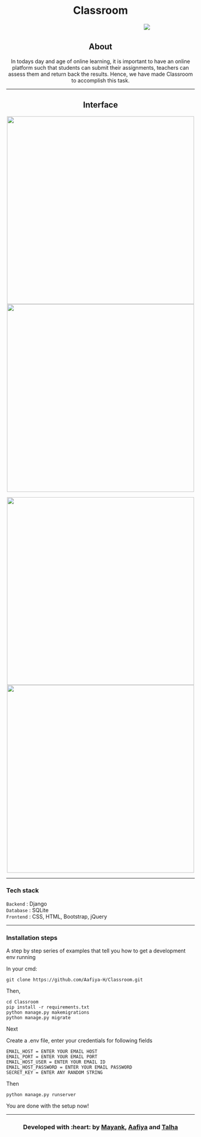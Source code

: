 <p align="center"
<img src ="./assets/website.gif" width = 500px>
</p>

<h1 align = 'center'> Classroom
</h1>

&emsp;&emsp;&emsp;&emsp;&emsp;&emsp;&emsp;&emsp;&emsp;&emsp;&emsp;&emsp;&emsp;&emsp;&emsp;&emsp;&emsp;&emsp;&emsp;&emsp;&emsp;&emsp;&emsp;&emsp;&emsp;&emsp; [![](https://img.shields.io/badge/Made_with-Django-blue?style=for-the-badge)](https://docs.djangoproject.com/en/3.1/)


<h2 align='center'>
About 
</h2>
<p align='center'>
In todays day and age of online learning, it is important to have an online platform such that students can submit their assignments, teachers can assess them and return back the results. Hence, we have made Classroom to accomplish this task.
</p>

-----------------------------------

<h2 align='center'>
Interface 
</h2>
<p align="center">
  <img src ="./assets/website.gif" width = 500px>
  <img src ="./assets/website.gif" width = 500px>
</p>
<p align="center">
  <img src ="./assets/website.gif" width = 500px>
  <img src ="./assets/website.gif" width = 500px>
</p>

-----------------------------------

###             Tech stack
`Backend` : Django <br>
`Database` : SQLite <br>
`Frontend` : CSS, HTML, Bootstrap, jQuery  <br>

-----------------------------------

### Installation steps

A step by step series of examples that tell you how to get a development env running

In your cmd:

```
git clone https://github.com/Aafiya-H/Classroom.git
```

Then,

```
cd Classroom
pip install -r requirements.txt
python manage.py makemigrations
python manage.py migrate
```

Next


Create a .env file, enter your credentials for following fields

```
EMAIL_HOST = ENTER YOUR EMAIL HOST
EMAIL_PORT = ENTER YOUR EMAIL PORT
EMAIL_HOST_USER = ENTER YOUR EMAIL ID
EMAIL_HOST_PASSWORD = ENTER YOUR EMAIL PASSWORD
SECRET_KEY = ENTER ANY RANDOM STRING
```
Then

```
python manage.py runserver
```

You are done with the setup now!

-----------------------------------

<h3 align="center"><b>Developed with :heart: by <a href="https://github.com/m607stars">Mayank</a>, <a href="https://github.com/Aafiya-H">Aafiya</a> and <a href="https://github.com/talha1503">Talha</a></b></h1>
